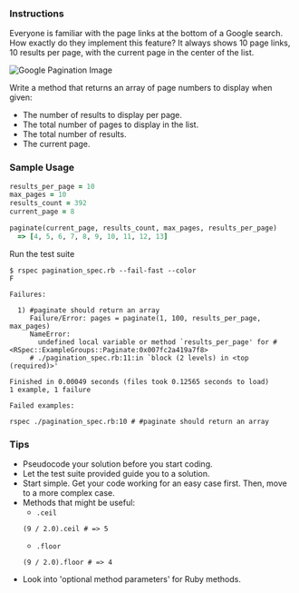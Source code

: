 ### Instructions

Everyone is familiar with the page links at the bottom of a Google search. How exactly do they implement this feature? It always shows 10 page links, 10 results per page, with the current page in the center of the list.

![Google Pagination Image](http://i.imgur.com/MDpBwqm.png)

Write a method that returns an array of page numbers to display when given:
  * The number of results to display per page.
  * The total number of pages to display in the list.
  * The total number of results.
  * The current page.

### Sample Usage

```ruby
results_per_page = 10
max_pages = 10
results_count = 392
current_page = 8

paginate(current_page, results_count, max_pages, results_per_page)
  => [4, 5, 6, 7, 8, 9, 10, 11, 12, 13]
```

Run the test suite
```no-highlight
$ rspec pagination_spec.rb --fail-fast --color
F

Failures:

  1) #paginate should return an array
     Failure/Error: pages = paginate(1, 100, results_per_page, max_pages)
     NameError:
       undefined local variable or method `results_per_page' for #<RSpec::ExampleGroups::Paginate:0x007fc2a419a7f8>
     # ./pagination_spec.rb:11:in `block (2 levels) in <top (required)>'

Finished in 0.00049 seconds (files took 0.12565 seconds to load)
1 example, 1 failure

Failed examples:

rspec ./pagination_spec.rb:10 # #paginate should return an array
```

### Tips

* Pseudocode your solution before you start coding.
* Let the test suite provided guide you to a solution.
* Start simple. Get your code working for an easy case first. Then, move to a more complex case.
* Methods that might be useful:
  * `.ceil`
  ```
  (9 / 2.0).ceil # => 5
  ```
  * `.floor`
  ```
  (9 / 2.0).floor # => 4
  ```
* Look into 'optional method parameters' for Ruby methods.
